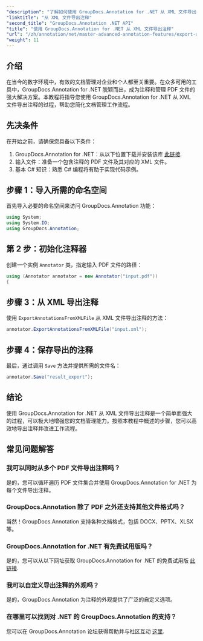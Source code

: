 ```yaml
---
"description": "了解如何使用 GroupDocs.Annotation for .NET 从 XML 文件导出注释，从而增强文档管理工作流程。本教程提供全面的分步指导。"
"linktitle": "从 XML 文件导出注释"
"second_title": "GroupDocs.Annotation .NET API"
"title": "使用 GroupDocs.Annotation for .NET 从 XML 文件导出注释"
"url": "/zh/annotation/net/master-advanced-annotation-features/export-annotations-from-xml-file/"
"weight": 11
---
```


## 介绍

在当今的数字环境中，有效的文档管理对企业和个人都至关重要。在众多可用的工具中，GroupDocs.Annotation for .NET 脱颖而出，成为注释和管理 PDF 文件的强大解决方案。本教程将指导您使用 GroupDocs.Annotation for .NET 从 XML 文件导出注释的过程，帮助您简化文档管理工作流程。

## 先决条件

在开始之前，请确保您具备以下条件：

1. GroupDocs.Annotation for .NET：从以下位置下载并安装该库 [此链接](https://releases。groupdocs.com/annotation/net/).
2. 输入文件：准备一个包含注释的 PDF 文件及其对应的 XML 文件。
3. 基本 C# 知识：熟悉 C# 编程将有助于实现代码示例。

## 步骤 1：导入所需的命名空间

首先导入必要的命名空间来访问 GroupDocs.Annotation 功能：

```csharp
using System;
using System.IO;
using GroupDocs.Annotation;
```

## 第 2 步：初始化注释器

创建一个实例 `Annotator` 类，指定输入 PDF 文件的路径：

```csharp
using (Annotator annotator = new Annotator("input.pdf"))
{
```

## 步骤 3：从 XML 导出注释

使用 `ExportAnnotationsFromXMLFile` 从 XML 文件导出注释的方法：

```csharp
annotator.ExportAnnotationsFromXMLFile("input.xml");
```

## 步骤 4：保存导出的注释

最后，通过调用 `Save` 方法并提供所需的文件名：

```csharp
annotator.Save("result_export");
```

## 结论

使用 GroupDocs.Annotation for .NET 从 XML 文件导出注释是一个简单而强大的过程，可以极大地增强您的文档管理能力。按照本教程中概述的步骤，您可以高效地导出注释并改进工作流程。

## 常见问题解答

### 我可以同时从多个 PDF 文件导出注释吗？

是的，您可以循环遍历 PDF 文件集合并使用 GroupDocs.Annotation for .NET 为每个文件导出注释。

### GroupDocs.Annotation 除了 PDF 之外还支持其他文件格式吗？

当然！GroupDocs.Annotation 支持各种文档格式，包括 DOCX、PPTX、XLSX 等。

### GroupDocs.Annotation for .NET 有免费试用版吗？

是的，您可以从以下网址获取 GroupDocs.Annotation for .NET 的免费试用版 [此链接](https://releases。groupdocs.com/).

### 我可以自定义导出注释的外观吗？

是的，GroupDocs.Annotation 为注释的外观提供了广泛的自定义选项。

### 在哪里可以找到对 .NET 的 GroupDocs.Annotation 的支持？

您可以在 GroupDocs.Annotation 论坛获得帮助并与社区互动 [这里](https://forum。groupdocs.com/c/annotation/10).